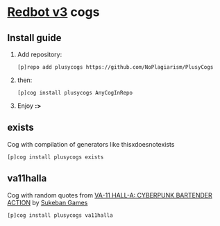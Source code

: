 # [Redbot v3](https://github.com/Cog-Creators/Red-DiscordBot) cogs 


## Install guide

1. Add repository:

    `[p]repo add plusycogs https://github.com/NoPlagiarism/PlusyCogs`

2.  then:

    `[p]cog install plusycogs AnyCogInRepo`

3. Enjoy **:>**


## exists
Cog with compilation of generators like thisxdoesnotexists

`[p]cog install plusycogs exists`
## va11halla
Cog with random quotes from [VA-11 HALL-A: CYBERPUNK BARTENDER ACTION](http://store.steampowered.com/app/447530/) by [Sukeban Games](https://sukeban.moe/)

`[p]cog install plusycogs va11halla`